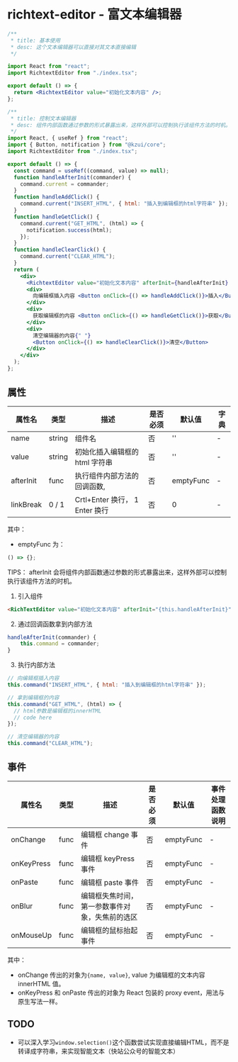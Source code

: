 # richtext-editor - 富文本编辑器

```jsx
/**
 * title: 基本使用
 * desc: 这个文本编辑器可以直接对其文本直接编辑
 */

import React from "react";
import RichtextEditor from "./index.tsx";

export default () => {
  return <RichtextEditor value="初始化文本内容" />;
};
```

```jsx
/**
 * title: 控制文本编辑器
 * desc: 组件内部函数通过参数的形式暴露出来，这样外部可以控制执行该组件方法的时机。
 */
import React, { useRef } from "react";
import { Button, notification } from "@kzui/core";
import RichtextEditor from "./index.tsx";

export default () => {
  const command = useRef((command, value) => null);
  function handleAfterInit(commander) {
    command.current = commander;
  }
  function handleAddClick() {
    command.current("INSERT_HTML", { html: "插入到编辑框的html字符串" });
  }
  function handleGetClick() {
    command.current("GET_HTML", (html) => {
      notification.success(html);
    });
  }
  function handleClearClick() {
    command.current("CLEAR_HTML");
  }
  return (
    <div>
      <RichtextEditor value="初始化文本内容" afterInit={handleAfterInit} />
      <div>
        向编辑框插入内容 <Button onClick={() => handleAddClick()}>插入</Button>
      </div>
      <div>
        获取编辑框的内容 <Button onClick={() => handleGetClick()}>获取</Button>
      </div>
      <div>
        清空编辑器的内容{" "}
        <Button onClick={() => handleClearClick()}>清空</Button>
      </div>
    </div>
  );
};
```

## 属性

| 属性名    | 类型   | 描述                           | 是否必须 | 默认值    | 字典 |
| --------- | ------ | ------------------------------ | -------- | --------- | ---- |
| name      | string | 组件名                         | 否       | ''        | -    |
| value     | string | 初始化插入编辑框的 html 字符串 | 否       | ''        | -    |
| afterInit | func   | 执行组件内部方法的回调函数,    | 否       | emptyFunc | -    |
| linkBreak | 0 / 1  | Crtl+Enter 换行， 1 Enter 换行 | 否       | 0         | -    |

其中：

- emptyFunc 为：

```js
() => {};
```

TIPS： afterInit 会将组件内部函数通过参数的形式暴露出来，这样外部可以控制执行该组件方法的时机。

1. 引入组件

```html
<RichTextEditor value="初始化文本内容" afterInit="{this.handleAfterInit}" />
```

2. 通过回调函数拿到内部方法

```js
handleAfterInit(commander) {
    this.command = commander;
}
```

3. 执行内部方法

```js
// 向编辑框插入内容
this.command("INSERT_HTML", { html: "插入到编辑框的html字符串" });

// 拿到编辑框的内容
this.command("GET_HTML", (html) => {
  // html参数是编辑框的innerHTML
  // code here
});

// 清空编辑器的内容
this.command("CLEAR_HTML");
```

## 事件

| 属性名     | 类型 | 描述                                           | 是否必须 | 默认值    | 事件处理函数说明 |
| ---------- | ---- | ---------------------------------------------- | -------- | --------- | ---------------- |
| onChange   | func | 编辑框 change 事件                             | 否       | emptyFunc | -                |
| onKeyPress | func | 编辑框 keyPress 事件                           | 否       | emptyFunc | -                |
| onPaste    | func | 编辑框 paste 事件                              | 否       | emptyFunc | -                |
| onBlur     | func | 编辑框失焦时间，第一参数事件对象，失焦前的选区       | 否       | emptyFunc | -                |
| onMouseUp  | func | 编辑框的鼠标抬起事件                             | 否      | emptyFunc | -                |

其中：

- onChange 传出的对象为`{name, value}`, value 为编辑框的文本内容 innerHTML 值。
- onKeyPress 和 onPaste 传出的对象为 React 包装的 proxy event，用法与原生写法一样。

## TODO

- 可以深入学习`window.selection()`这个函数尝试实现直接编辑HTML，而不是转译成字符串，来实现智能文本（快站公众号的智能文本）
